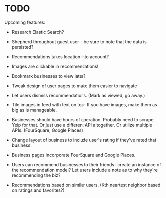 # TODO


Upcoming features:

* Research Elastic Search?

* Shepherd throughout guest user-- be sure to note that the data is persisted?

* Recommendations takes location into account? 

* Images are clickable in recommendations!

* Bookmark businesses to view later?

* Tweak design of user pages to make them easier to navigate

* Let users dismiss recommendations. (Mark as viewed, go away.)

* Tile images in feed with text on top- If you have images, make them as big as is manageable.

* Businesses should have hours of operation. Probably need to scrape Yelp for that. Or just use a different API altogether. Or utilize multiple APIs. (FourSquare, Google Places)

* Change layout of business to include user's rating if they've rated that business.

* Business pages incorporate FourSquare and Google Places.

* Users can recommend businesses to their friends- create an instance of the recommendation model? Let users include a note as to why they're recommending the biz?

* Recommendations based on similar users. (Kth neartest neighbor based on ratings and favorites?)


